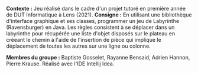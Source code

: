 **Contexte :** Jeu réalisé dans le cadre d'un projet tutoré en première année de DUT Informatique à Lens (2021).
**Consigne :** En utilisant une bibliothèque d'interface graphique et ses classes, programmer un jeu de Labyrinthe (Ravensburger) en Java.
Les règles consistent à se déplacer dans un labyrinthe pour récupérée une liste d'objet disposés sur le plateau en créeant le chemin à l'aide de l'insertion de pièce qui implique le déplacement de toutes les autres sur une ligne ou colonne.

**Membres du groupe :** Baptiste Gosselet, Rayanne Bensaid, Adrien Hannon, Pierre Krause.
Réalisé avec l'IDE Intellij Idea.
